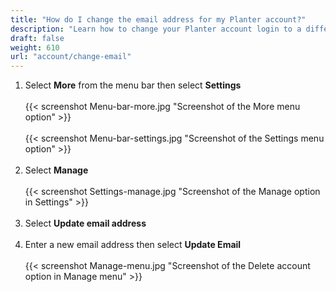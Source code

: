```yaml
---
title: "How do I change the email address for my Planter account?"
description: "Learn how to change your Planter account login to a different email address"
draft: false
weight: 610
url: "account/change-email"
---
```


1. Select **More** from the menu bar then select **Settings**<br /><br />
{{< screenshot Menu-bar-more.jpg "Screenshot of the More menu option" >}}<br /><br />
{{< screenshot Menu-bar-settings.jpg "Screenshot of the Settings menu option" >}}<br /><br />
2. Select **Manage**<br /><br />
{{< screenshot Settings-manage.jpg "Screenshot of the Manage option in Settings" >}}<br /><br />
3. Select **Update email address**<br /><br />
4. Enter a new email address then select **Update Email**<br /><br />
{{< screenshot Manage-menu.jpg "Screenshot of the Delete account option in Manage menu" >}}
